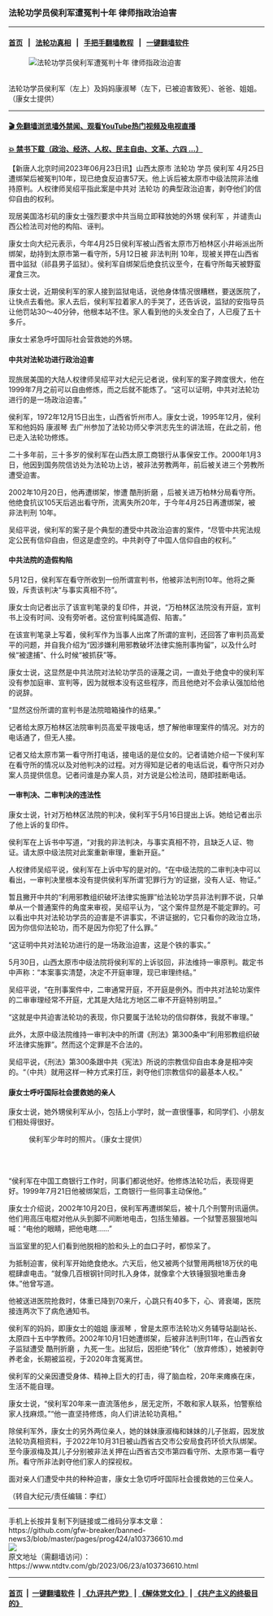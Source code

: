 ### 法轮功学员侯利军遭冤判十年 律师指政治迫害
------------------------

#### [首页](https://github.com/gfw-breaker/banned-news3/blob/master/README.md) &nbsp;&nbsp;|&nbsp;&nbsp; [法轮功真相](https://github.com/begood0513/basic/blob/master/README.md)  &nbsp;&nbsp;|&nbsp;&nbsp; [手把手翻墙教程](https://github.com/gfw-breaker/guides/wiki)  &nbsp;&nbsp;|&nbsp;&nbsp; [一键翻墙软件](https://github.com/gfw-breaker/nogfw/blob/master/README.md)  



<div><div class="featured_image">
 <figure>
  <img alt="法轮功学员侯利军遭冤判十年 律师指政治迫害" src="https://i.ntdtv.com/assets/uploads/2023/06/id103736612-12661230c36a430717f198c954dbdf3c-600x400.jpg"/>
 </figure><br/>
 <span class="caption">
  法轮功学员侯利军（左上）及妈妈康淑琴（左下，已被迫害致死）、爸爸、姐姐。（康女士提供）
 </span>
</div>
</div><hr/>

#### [ 🎬  免翻墙浏览墙外禁闻、观看YouTube热门视频及电视直播](https://github.com/gfw-breaker/HelloWorld)

#### [ 💥  禁书下载（政治、经济、人权、民主自由、文革、六四 ...）](https://github.com/gfw-breaker/books/blob/master/README.md)

<div><div class="post_content" itemprop="articleBody">
 <p>
  【新唐人北京时间2023年06月23日讯】山西太原市
  <ok href="https://www.ntdtv.com/gb/法轮功.htm">
   法轮功
  </ok>
  学员
  <ok href="https://www.ntdtv.com/gb/侯利军.htm">
   侯利军
  </ok>
  4月25日遭绑架后被冤判10年，现已绝食反迫害57天。他上诉后被太原市中级法院非法维持原判。人权律师吴绍平指此案是中共对
  <ok href="https://www.ntdtv.com/gb/法轮功.htm">
   法轮功
  </ok>
  的典型政治迫害，剥夺他们的信仰自由的权利。
 </p>
 <p>
  现居美国洛杉矶的康女士强烈要求中共当局立即释放她的外甥
  <ok href="https://www.ntdtv.com/gb/侯利军.htm">
   侯利军
  </ok>
  ，并谴责山西公检法司对他的构陷、诬判。
 </p>
 <p>
  康女士向大纪元表示，今年4月25日侯利军被山西省太原市万柏林区小井峪派出所绑架，劫持到太原市第一看守所，5月12日被
  <ok href="https://www.ntdtv.com/gb/非法判刑.htm">
   非法判刑
  </ok>
  10年，现被关押在山西省晋中监狱（祁县男子监狱）。侯利军自绑架后绝食抗议至今，在看守所每天被野蛮灌食三次。
 </p>
 <p>
  康女士说，近期侯利军的家人接到监狱电话，说他身体情况很糟糕，要送医院了，让快点去看他。家人去后，侯利军拉着家人的手哭了，还告诉说，监狱的安指导员让他罚站30～40分钟，他根本站不住。家人看到他的头发全白了，人已瘦了五十多斤。
 </p>
 <p>
  康女士紧急呼吁国际社会营救她的外甥。
 </p>
 <h4>
  中共对法轮功进行政治迫害
 </h4>
 <p>
  现旅居美国的大陆人权律师吴绍平对大纪元记者说，侯利军的案子跨度很大，他在1999年7月之前可以自由修炼，而之后就不能炼了。“这可以证明，中共对法轮功进行的是一场政治迫害。”
 </p>
 <p>
  侯利军，1972年12月15日出生，山西省忻州市人。康女士说，1995年12月，侯利军和他妈妈
  <ok href="https://www.ntdtv.com/gb/康淑琴.htm">
   康淑琴
  </ok>
  去广州参加了法轮功师父李洪志先生的讲法班，在此之前，他已走入法轮功修炼。
 </p>
 <p>
  二十多年前，三十多岁的侯利军在山西太原工商银行从事保安工作。2000年1月3日，他因到国务院信访处为法轮功上访，被非法劳教两年，前后被关进三个劳教所遭受迫害。
 </p>
 <p>
  2002年10月20日，他再遭绑架，惨遭
  <ok href="https://www.ntdtv.com/gb/酷刑折磨.htm">
   酷刑折磨
  </ok>
  ，后被关进万柏林分局看守所。他绝食抗议105天后逃出看守所，流离失所20年，于今年4月25日再遭绑架，被
  <ok href="https://www.ntdtv.com/gb/非法判刑.htm">
   非法判刑
  </ok>
  10年。
 </p>
 <p>
  吴绍平说，侯利军的案子是个典型的遭受中共政治迫害的案件，“尽管中共宪法规定公民有信仰自由，但这是虚空的。中共剥夺了中国人信仰自由的权利。”
 </p>
 <h4>
  中共法院的造假构陷
 </h4>
 <p>
  5月12日，侯利军在看守所收到一份所谓宣判书，他被非法判刑10年。他将之撕毁，斥责该判决“与事实真相不符”。
 </p>
 <p>
  康女士向记者出示了该宣判笔录的复印件，并说，“万柏林区法院没有开庭，宣判书上没有时间、没有旁听者。这份宣判纯属造假、陷害。”
 </p>
 <p>
  在该宣判笔录上写着，侯利军作为当事人出席了所谓的宣判，还回答了审判员高爱平的问题，并自我介绍为“因涉嫌利用邪教破坏法律实施刑事拘留”，以及什么时候“被逮捕”、什么时候“被抓获”等。
 </p>
 <p>
  康女士说，这显然是中共法院对法轮功学员的诬蔑之词，一直处于绝食中的侯利军没有参加庭审、宣判等，因为就根本没有这些程序，而且他绝对不会承认强加给他的说辞。
 </p>
 <p>
  “显然这份所谓的宣判书是法院暗箱操作的结果。”
 </p>
 <p>
  记者给太原万柏林区法院审判员高爱平拨电话，想了解他审理案件的情况。对方的电话通了，但无人接。
 </p>
 <p>
  记者又给太原市第一看守所打电话，接电话的是位女的。记者请她介绍一下侯利军在看守所的情况以及对他判决的过程。对方得知是记者的电话后说，看守所只对办案人员提供信息。记者问谁是办案人员，对方说是公检法司，随即挂断电话。
 </p>
 <h4>
  一审判决、二审判决的违法性
 </h4>
 <p>
  康女士说，针对万柏林区法院的判决，侯利军于5月16日提出上诉。她给记者出示了他上诉的复印件。
 </p>
 <p>
  侯利军在上诉书中写道，“对我的非法判决，与事实真相不符，且缺乏人证、物证。请太原中级法院对此案重新审理，重新开庭。”
 </p>
 <p>
  人权律师吴绍平说，侯利军在上诉中写的是对的。“在中级法院的二审判决中可以看出，一审判决里根本没有提供侯利军所谓‘犯罪行为’的证据，没有人证、物证。”
 </p>
 <p>
  暂且撇开中共的“利用邪教组织破坏法律实施罪”给法轮功学员非法判罪不说，只单单从一个普通案件的角度来审视，吴绍平认为，“这个案件显然是不能定罪的。可以看出中共对法轮功学员的迫害是不讲事实，不讲证据的，它只看你的政治立场，因为你信仰法轮功，而不是因为你犯了什么罪。”
 </p>
 <p>
  “这证明中共对法轮功进行的是一场政治迫害，这是个铁的事实。”
 </p>
 <p>
  5月30日，山西太原市中级法院将侯利军的上诉驳回，非法维持一审原判。裁定书中声称：“本案事实清楚，决定不开庭审理，现已审理终结。”
 </p>
 <p>
  吴绍平说，“在刑事案件中，二审通常开庭，不开庭是例外。而中共对法轮功案件的二审审理经常不开庭，尤其是大陆北方地区二审不开庭特别明显。”
 </p>
 <p>
  “这就是中共迫害法轮功的表现，你只要属于法轮功的信仰群体，我就不审理。”
 </p>
 <p>
  此外，太原中级法院维持一审判决中的所谓《刑法》第300条中“利用邪教组织破坏法律实施罪”。然而这个定罪是不合法的。
 </p>
 <p>
  吴绍平说，《刑法》第300条跟中共《宪法》所说的宗教信仰自由本身是相冲突的。“（中共）就用这样一种方式来打压，剥夺他们宗教信仰的最基本人权。”
 </p>
 <h4>
  康女士呼吁国际社会援救她的亲人
 </h4>
 <p>
  康女士说，她外甥侯利军从小，包括上小学时，就一直很懂事，和同学们、小朋友们相处得很好。
 </p>
 <figure class="wp-caption alignnone" id="attachment_103736611" style="width: 400px">
  <img alt="" class="wp-image-103736611" src="https://i.ntdtv.com/assets/uploads/2023/06/id103736611-6b76aa5e3d376b92fa2491c7068583eb-600x780.jpg">
   <br/><figcaption class="wp-caption-text">
    侯利军少年时的照片。（康女士提供）
   </figcaption><br/>
  </img>
 </figure><br/>
 <p>
  “侯利军在中国工商银行工作时，同事们都说他好。他修炼法轮功后，表现得更好。1999年7月21日他被绑架后，工商银行一些同事主动保他。”
 </p>
 <p>
  康女士介绍说，2002年10月20日，侯利军再遭绑架后，被十几个刑警刑讯逼供。他们用高压电棍对他从头到脚不间断地电击，包括生殖器。一个狱警恶狠狠地叫喊：“电他的眼睛，把他电瞎……”
 </p>
 <p>
  当监室里的犯人们看到他脱相的脸和头上的血口子时，都惊呆了。
 </p>
 <p>
  为抵制迫害，侯利军开始绝食绝水。六天后，他又被两个狱警用两根18万伏的电棍肆虐电击。“就像几百根钢针同时扎入身体，就像拿个大铁锤狠狠地重击身体。”他曾写道。
 </p>
 <p>
  他被送进医院抢救时，体重已降到70来斤，心跳只有40多下，心、肾衰竭，医院接连两次下了病危通知书。
 </p>
 <p>
  侯利军的妈妈，即康女士的姐姐
  <ok href="https://www.ntdtv.com/gb/康淑琴.htm">
   康淑琴
  </ok>
  ，曾是太原市法轮功义务辅导站副站长、太原四十五中学教师。2002年10月1日她遭绑架，后被非法判刑11年，在山西省女子监狱遭受
  <ok href="https://www.ntdtv.com/gb/酷刑折磨.htm">
   酷刑折磨
  </ok>
  ，九死一生。出狱后，因拒绝“转化”（放弃修炼），她被剥夺养老金，长期被监视，于2020年含冤离世。
 </p>
 <p>
  侯利军的父亲因遭受身体、精神上巨大的打击，得了脑血栓，20年来瘫痪在床，生活不能自理。
 </p>
 <p>
  康女士说，“侯利军20年来一直流落他乡，居无定所，不敢和家人联系，怕警察给家人找麻烦。”“他一直坚持修炼，向人们讲法轮功真相。”
 </p>
 <p>
  除侯利军外，康女士的另外两位亲人，她的妹妹康淑梅和妹妹的儿子张嘏，因发放法轮功真相资料，于2022年10月31日被山西省古交市公安局食药环侦大队绑架。至今康淑梅及其儿子分别被非法关押在山西省古交市第四看守所、太原市第一看守所。看守所非法剥夺他们家人的探视权。
 </p>
 <p>
  面对亲人们遭受中共的种种迫害，康女士急切呼吁国际社会援救她的三位亲人。
 </p>
 <p>
  （转自大纪元/责任编辑：李红）
 </p>
 <div class="single_ad">
 </div>
</div>
</div>
<hr/>
手机上长按并复制下列链接或二维码分享本文章：<br/>
https://github.com/gfw-breaker/banned-news3/blob/master/pages/prog424/a103736610.md <br/>
<a href='https://github.com/gfw-breaker/banned-news3/blob/master/pages/prog424/a103736610.md'><img src='https://github.com/gfw-breaker/banned-news3/blob/master/pages/prog424/a103736610.md.png'/></a> <br/>
原文地址（需翻墙访问）：https://www.ntdtv.com/gb/2023/06/23/a103736610.html


------------------------
#### [首页](https://github.com/gfw-breaker/banned-news3/blob/master/README.md) &nbsp;|&nbsp; [一键翻墙软件](https://github.com/gfw-breaker/nogfw/blob/master/README.md) &nbsp;| [《九评共产党》](https://github.com/gfw-breaker/9ping.md/blob/master/README.md#九评之一评共产党是什么) | [《解体党文化》](https://github.com/gfw-breaker/jtdwh.md/blob/master/README.md) | [《共产主义的终极目的》](https://github.com/gfw-breaker/gczydzjmd.md/blob/master/README.md)


<img src='http://gfw-breaker.win/banned-news3/pages/prog424/a103736610.md' width='0px' height='0px'/>
